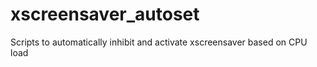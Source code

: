 # xscreensaver_autoset
Scripts to automatically inhibit and activate xscreensaver based on CPU load

